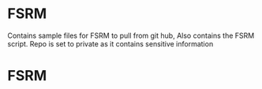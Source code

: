 # FSRM

Contains sample files for FSRM to pull from git hub, Also contains the FSRM script. Repo is set to private
as it contains sensitive information

# FSRM

